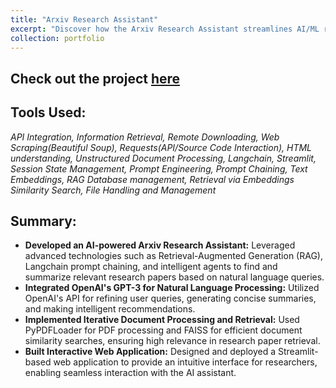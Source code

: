 ```yaml
---
title: "Arxiv Research Assistant"
excerpt: "Discover how the Arxiv Research Assistant streamlines AI/ML research by providing smart paper recommendations, concise summaries, and interactive learning tools.<br/><img src='../images/research_task.png'>"
collection: portfolio
---
```

## Check out the project [here](https://arxivresearchassistant.streamlit.app/)
## Tools Used:
*API Integration, Information Retrieval, Remote Downloading, Web Scraping(Beautiful Soup), Requests(API/Source Code Interaction), HTML understanding, Unstructured Document Processing, Langchain, Streamlit, Session State Management, Prompt Engineering, Prompt Chaining, Text Embeddings, RAG Database management, Retrieval via Embeddings Similarity Search, File Handling and Management*
## Summary:
- **Developed an AI-powered Arxiv Research Assistant:**
  Leveraged advanced technologies such as Retrieval-Augmented Generation (RAG), Langchain prompt chaining, and intelligent agents to find and summarize relevant research papers based on natural language queries.
- **Integrated OpenAI's GPT-3 for Natural Language Processing:**
  Utilized OpenAI's API for refining user queries, generating concise summaries, and making intelligent recommendations.
- **Implemented Iterative Document Processing and Retrieval:**
  Used PyPDFLoader for PDF processing and FAISS for efficient document similarity searches, ensuring high relevance in research paper retrieval.
- **Built Interactive Web Application:**
  Designed and deployed a Streamlit-based web application to provide an intuitive interface for researchers, enabling seamless interaction with the AI assistant.
